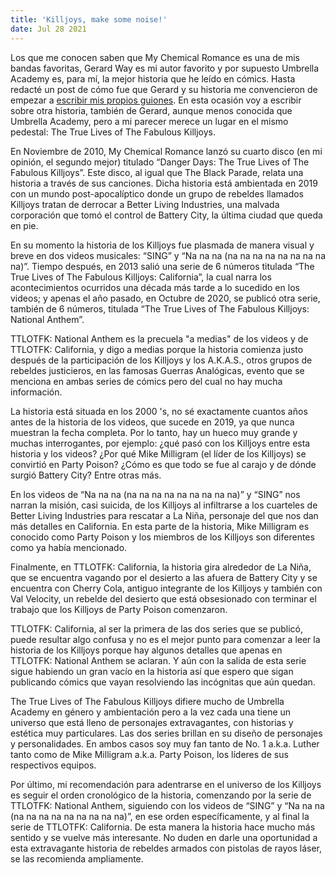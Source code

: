 ```yaml
---
title: 'Killjoys, make some noise!'
date: Jul 28 2021
---
```


Los que me conocen saben que My Chemical Romance es una de mis bandas favoritas, Gerard Way es mi autor favorito y por supuesto Umbrella Academy es, para mí, la mejor historia que he leído en cómics. Hasta redacté un post de cómo fue que Gerard y su historia me convencieron de empezar a [escribir mis propios guiones](https://adrianayala.mx/el-dia-que-decidi-escribir-comics/). En esta ocasión voy a escribir sobre otra historia, también de Gerard, aunque menos conocida que Umbrella Academy, pero a mi parecer merece un lugar en el mismo pedestal: The True Lives of The Fabulous Killjoys.

En Noviembre de 2010, My Chemical Romance lanzó su cuarto disco (en mi opinión, el segundo mejor) titulado “Danger Days: The True Lives of The Fabulous Killjoys”. Este disco, al igual que The Black Parade, relata una historia a través de sus canciones. Dicha historia está ambientada en 2019 con un mundo post-apocalíptico donde un grupo de rebeldes llamados Killjoys tratan de derrocar a Better Living Industries, una malvada corporación que tomó el control de Battery City, la última ciudad que queda en pie.

En su momento la historia de los Killjoys fue plasmada de manera visual y breve en dos videos musicales: “SING” y “Na na na (na na na na na na na na na)”. Tiempo después, en 2013 salió una serie de 6 números titulada “The True Lives of The Fabulous Killjoys: California”, la cual narra los acontecimientos ocurridos una década más tarde a lo sucedido en los videos; y apenas el año pasado, en Octubre de 2020, se publicó otra serie, también de 6 números, titulada “The True Lives of The Fabulous Killjoys: National Anthem”.

TTLOTFK: National Anthem es la precuela "a medias" de los videos y de TTLOTFK: California, y digo a medias porque la historia comienza justo después de la participación de los Killjoys y los A.K.A.S., otros grupos de rebeldes justicieros, en las famosas Guerras Analógicas, evento que se menciona en ambas series de cómics pero del cual no hay mucha información.

La historia está situada en los 2000 's, no sé exactamente cuantos años antes de la historia de los videos, que sucede en 2019, ya que nunca muestran la fecha completa. Por lo tanto, hay un hueco muy grande y muchas interrogantes, por ejemplo: ¿qué pasó con los Killjoys entre esta historia y los videos? ¿Por qué Mike Milligram (el líder de los Killjoys) se convirtió en Party Poison? ¿Cómo es que todo se fue al carajo y de dónde surgió Battery City? Entre otras más.

En los videos de “Na na na (na na na na na na na na na)” y “SING” nos narran la misión, casi suicida, de los Killjoys al infiltrarse a los cuarteles de Better Living Industries para rescatar a La Niña, personaje del que nos dan más detalles en California. En esta parte de la historia, Mike Milligram es conocido como Party Poison y los miembros de los Killjoys son diferentes como ya había mencionado.

Finalmente, en TTLOTFK: California, la historia gira alrededor de La Niña, que se encuentra vagando por el desierto a las afuera de Battery City y se encuentra con Cherry Cola, antiguo integrante de los Killjoys y también con Val Velocity, un rebelde del desierto que está obsesionado con terminar el trabajo que los Killjoys de Party Poison comenzaron.

TTLOTFK: California, al ser la primera de las dos series que se publicó, puede resultar algo confusa y no es el mejor punto para comenzar a leer la historia de los Killjoys porque hay algunos detalles que apenas en TTLOTFK: National Anthem se aclaran. Y aún con la salida de esta serie sigue habiendo un gran vacío en la historia así que espero que sigan publicando cómics que vayan resolviendo las incógnitas que aún quedan.

The True Lives of The Fabulous Killjoys difiere mucho de Umbrella Academy en género y ambientación pero a la vez cada una tiene un universo que está lleno de personajes extravagantes, con historias y estética muy particulares. Las dos series brillan en su diseño de personajes y personalidades. En ambos casos soy muy fan tanto de No. 1 a.k.a. Luther tanto como de Mike Milligram a.k.a. Party Poison, los líderes de sus respectivos equipos.

Por último, mi recomendación para adentrarse en el universo de los Killjoys es seguir el orden cronológico de la historia, comenzando por la serie de TTLOTFK: National Anthem, siguiendo con los videos de “SING” y “Na na na (na na na na na na na na na)”, en ese orden específicamente, y al final la serie de TTLOTFK: California. De esta manera la historia hace mucho más sentido y se vuelve más interesante. No duden en darle una oportunidad a esta extravagante historia de rebeldes armados con pistolas de rayos láser, se las recomienda ampliamente.
